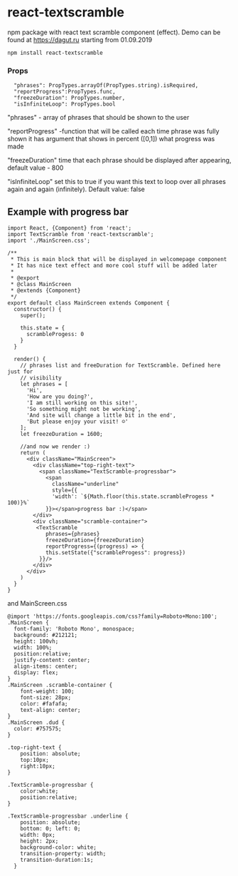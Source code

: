 # react-textscramble
npm package with react text scramble component (effect). Demo can be found at https://dagut.ru starting from 01.09.2019

```
npm install react-textscramble
```

### Props

```
  "phrases": PropTypes.arrayOf(PropTypes.string).isRequired,
  "reportProgress":PropTypes.func,
  "freezeDuration": PropTypes.number,
  "isInfiniteLoop": PropTypes.bool
```
  "phrases" - array of phrases that should be shown to the user
  
  "reportProgress" -function that will be called each time phrase was fully shown it has argument that shows in percent ([0,1]) what progress was made
  
  "freezeDuration" time that each phrase should be displayed after appearing, default value - 800
  
  "isInfiniteLoop" set this to true if you want this text to loop over all phrases again and again (infinitely). Default value: false

## Example with progress bar
```
import React, {Component} from 'react';
import TextScramble from 'react-textscramble';
import './MainScreen.css';

/**
 * This is main block that will be displayed in welcomepage component
 * It has nice text effect and more cool stuff will be added later
 *
 * @export
 * @class MainScreen
 * @extends {Component}
 */
export default class MainScreen extends Component {
  constructor() {
    super();

    this.state = {
      scrambleProgess: 0
    }
  }

  render() {
    // phrases list and freeDuration for TextScramble. Defined here just for
    // visibility
    let phrases = [
      'Hi',
      'How are you doing?',
      'I am still working on this site!',
      'So something might not be working',
      'And site will change a little bit in the end',
      'But please enjoy your visit! ☺'
    ];
    let freezeDuration = 1600;

    //and now we render :)
    return (
      <div className="MainScreen">
        <div className="top-right-text">
          <span className="TextScramble-progressbar">
            <span
              className="underline"
              style={{
              'width': `${Math.floor(this.state.scrambleProgess * 100)}%`
            }}></span>progress bar :)</span>
        </div>
        <div className="scramble-container">
         <TextScramble
            phrases={phrases}
            freezeDuration={freezeDuration}
            reportProgress={(progress) => {
            this.setState({"scrambleProgess": progress})
          }}/>
        </div>
      </div>
    )
  }
}

```
and MainScreen.css
```
@import 'https://fonts.googleapis.com/css?family=Roboto+Mono:100';
.MainScreen {
  font-family: 'Roboto Mono', monospace;
  background: #212121;
  height: 100vh;
  width: 100%;
  position:relative;
  justify-content: center;
  align-items: center;
  display: flex;
}
.MainScreen .scramble-container {
    font-weight: 100;
    font-size: 28px;
    color: #fafafa;
    text-align: center;
}
.MainScreen .dud {
  color: #757575;
}

.top-right-text {
    position: absolute;
    top:10px;
    right:10px;
}

.TextScramble-progressbar {
    color:white;
    position:relative;
}

.TextScramble-progressbar .underline {
    position: absolute;
    bottom: 0; left: 0;
    width: 0px;
    height: 2px;
    background-color: white;
    transition-property: width;
    transition-duration:1s;
  }
```
